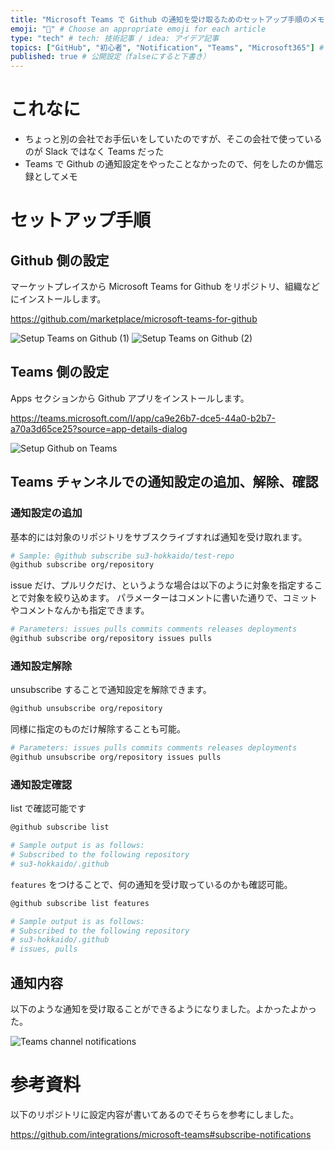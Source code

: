 ```yaml
---
title: "Microsoft Teams で Github の通知を受け取るためのセットアップ手順のメモ" # 記事のタイトル
emoji: "📢" # Choose an appropriate emoji for each article
type: "tech" # tech: 技術記事 / idea: アイデア記事
topics: ["GitHub", "初心者", "Notification", "Teams", "Microsoft365"] # タグ。["markdown", "rust", "aws"]のように指定する
published: true # 公開設定（falseにすると下書き）
---
```

# これなに

- ちょっと別の会社でお手伝いをしていたのですが、そこの会社で使っているのが Slack ではなく Teams だった
- Teams で Github の通知設定をやったことなかったので、何をしたのか備忘録としてメモ

# セットアップ手順

## Github 側の設定

マーケットプレイスから Microsoft Teams for Github をリポジトリ、組織などにインストールします。

https://github.com/marketplace/microsoft-teams-for-github

![Setup Teams on Github (1)](https://qiita-image-store.s3.ap-northeast-1.amazonaws.com/0/2819748/abc2e558-996a-4762-a474-044782e64c3b.png)
![Setup Teams on Github (2)](https://qiita-image-store.s3.ap-northeast-1.amazonaws.com/0/2819748/731d3b43-2e66-4e93-a22e-a1d075527690.png)

## Teams 側の設定

Apps セクションから Github アプリをインストールします。

https://teams.microsoft.com/l/app/ca9e26b7-dce5-44a0-b2b7-a70a3d65ce25?source=app-details-dialog

![Setup Github on Teams](https://qiita-image-store.s3.ap-northeast-1.amazonaws.com/0/2819748/f58e702f-d3f2-4bf5-b07e-a7cd8ffe8936.png)

## Teams チャンネルでの通知設定の追加、解除、確認

### 通知設定の追加

基本的には対象のリポジトリをサブスクライブすれば通知を受け取れます。

```bash
# Sample: @github subscribe su3-hokkaido/test-repo
@github subscribe org/repository
```

issue だけ、プルリクだけ、というような場合は以下のように対象を指定することで対象を絞り込めます。
パラメーターはコメントに書いた通りで、コミットやコメントなんかも指定できます。

```bash
# Parameters: issues pulls commits comments releases deployments 
@github subscribe org/repository issues pulls
```

### 通知設定解除

unsubscribe することで通知設定を解除できます。

```bash
@github unsubscribe org/repository
```

同様に指定のものだけ解除することも可能。

```bash
# Parameters: issues pulls commits comments releases deployments 
@github unsubscribe org/repository issues pulls
```

### 通知設定確認

list で確認可能です

```bash
@github subscribe list

# Sample output is as follows:
# Subscribed to the following repository
# su3-hokkaido/.github
```

`features` をつけることで、何の通知を受け取っているのかも確認可能。

```bash
@github subscribe list features

# Sample output is as follows:
# Subscribed to the following repository
# su3-hokkaido/.github
# issues, pulls
```

## 通知内容

以下のような通知を受け取ることができるようになりました。よかったよかった。

![Teams channel notifications](https://qiita-image-store.s3.ap-northeast-1.amazonaws.com/0/2819748/010043fd-eba4-427f-9fba-0fcd503786f6.png)

# 参考資料

以下のリポジトリに設定内容が書いてあるのでそちらを参考にしました。

https://github.com/integrations/microsoft-teams#subscribe-notifications
